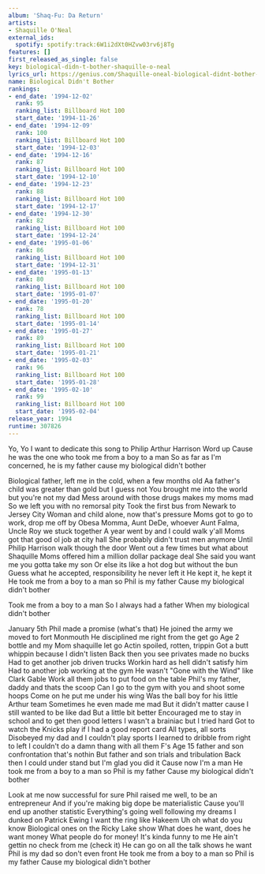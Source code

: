 ```yaml
---
album: 'Shaq-Fu: Da Return'
artists:
- Shaquille O'Neal
external_ids:
  spotify: spotify:track:6W1i2dXt0HZvw03rv6j8Tg
features: []
first_released_as_single: false
key: biological-didn-t-bother-shaquille-o-neal
lyrics_url: https://genius.com/Shaquille-oneal-biological-didnt-bother-lyrics
name: Biological Didn't Bother
rankings:
- end_date: '1994-12-02'
  rank: 95
  ranking_list: Billboard Hot 100
  start_date: '1994-11-26'
- end_date: '1994-12-09'
  rank: 100
  ranking_list: Billboard Hot 100
  start_date: '1994-12-03'
- end_date: '1994-12-16'
  rank: 87
  ranking_list: Billboard Hot 100
  start_date: '1994-12-10'
- end_date: '1994-12-23'
  rank: 88
  ranking_list: Billboard Hot 100
  start_date: '1994-12-17'
- end_date: '1994-12-30'
  rank: 82
  ranking_list: Billboard Hot 100
  start_date: '1994-12-24'
- end_date: '1995-01-06'
  rank: 86
  ranking_list: Billboard Hot 100
  start_date: '1994-12-31'
- end_date: '1995-01-13'
  rank: 80
  ranking_list: Billboard Hot 100
  start_date: '1995-01-07'
- end_date: '1995-01-20'
  rank: 78
  ranking_list: Billboard Hot 100
  start_date: '1995-01-14'
- end_date: '1995-01-27'
  rank: 89
  ranking_list: Billboard Hot 100
  start_date: '1995-01-21'
- end_date: '1995-02-03'
  rank: 96
  ranking_list: Billboard Hot 100
  start_date: '1995-01-28'
- end_date: '1995-02-10'
  rank: 99
  ranking_list: Billboard Hot 100
  start_date: '1995-02-04'
release_year: 1994
runtime: 307826
---
```

Yo, Yo
I want to dedicate this song to Philip Arthur Harrison
Word up
Cause he was the one who took me from a boy to a man
So as far as I'm concerned, he is my father cause my biological didn't bother

Biological father, left me in the cold, when a few months old
Aa father's child was greater than gold but I guess not
You brought me into the world but you're not my dad
Mess around with those drugs makes my moms mad
So we left you with no remorsal pity
Took the first bus from Newark to Jersey City
Woman and child alone, now that's pressure
Moms got to go to work, drop me off by Obesa
Momma, Aunt DeDe, whoever
Aunt Falma, Uncle Roy we stuck together
A year went by and I could walk y'all
Moms got that good ol job at city hall
She probably didn't trust men anymore
Until Philip Harrison walk though the door
Went out a few times but what about Shaquille
Moms offered him a million dollar package deal
She said you want me you gotta take my son
Or else its like a hot dog but without the bun
Guess what he accepted, responsibility he never left it
He kept it, he kept it
He took me from a boy to a man so Phil is my father
Cause my biological didn't bother

Took me from a boy to a man
So I always had a father
When my biological didn't bother

January 5th Phil made a promise (what's that)
He joined the army we moved to fort Monmouth
He disciplined me right from the get go
Age 2 bottle and my Mom shaquille let go
Actin spoiled, rotten, trippin
Got a butt whippin because I didn't listen
Back then you see privates made no bucks
Had to get another job driven trucks
Workin hard as hell didn't satisfy him
Had to another job working at the gym
He wasn't "Gone with the Wind" like Clark Gable
Work all them jobs to put food on the table
Phil's my father, daddy and thats the scoop
Can I go to the gym with you and shoot some hoops
Come on he put me under his wing
Was the ball boy for his little Arthur team
Sometimes he even made me mad
But it didn't matter cause I still wanted to be like dad
But a little bit better
Encouraged me to stay in school and to get then good letters
I wasn't a brainiac but I tried hard
Got to watch the Knicks play if I had a good report card
All types, all sorts
Disobeyed my dad and I couldn't play sports
I learned to dribble from right to left
I couldn't do a damn thang with all them F's
Age 15 father and son confrontation that's nothin
But father and son trials and tribulation
Back then I could under stand but I'm glad you did it
Cause now I'm a man
He took me from a boy to a man so Phil is my father
Cause my biological didn't bother

Look at me now successful for sure
Phil raised me well, to be an entrepreneur
And if you're making big dope be materialistic
Cause you'll end up another statistic
Everything's going well following my dreams
I dunked on Patrick Ewing
I want the ring like Hakeem
Uh oh what do you know
Biological ones on the Ricky Lake show
What does he want, does he want money
What people do for money!
It's kinda funny to me
He ain't gettin no check from me (check it)
He can go on all the talk shows he want
Phil is my dad so don't even front
He took me from a boy to a man so Phil is my father
Cause my biological didn't bother
